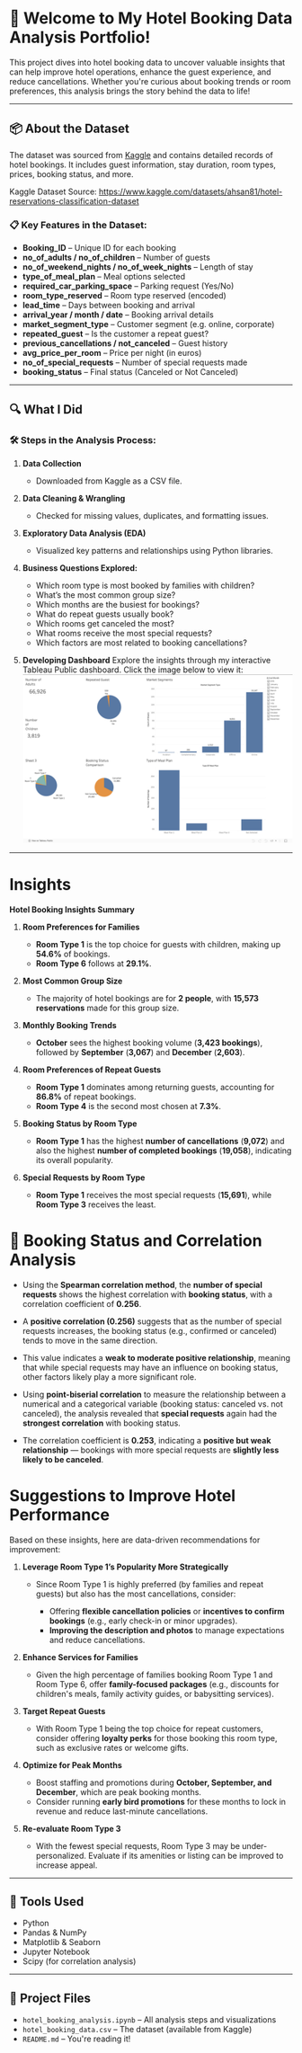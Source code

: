 # 🏨 Welcome to My Hotel Booking Data Analysis Portfolio!

This project dives into hotel booking data to uncover valuable insights that can help improve hotel operations, enhance the guest experience, and reduce cancellations. Whether you're curious about booking trends or room preferences, this analysis brings the story behind the data to life!

---

## 📦 About the Dataset

The dataset was sourced from [Kaggle](https://www.kaggle.com/datasets/ahsan81/hotel-reservations-classification-dataset) and contains detailed records of hotel bookings. It includes guest information, stay duration, room types, prices, booking status, and more.

Kaggle Dataset Source: https://www.kaggle.com/datasets/ahsan81/hotel-reservations-classification-dataset

### 📋 Key Features in the Dataset:

- **Booking_ID** – Unique ID for each booking  
- **no_of_adults / no_of_children** – Number of guests  
- **no_of_weekend_nights / no_of_week_nights** – Length of stay  
- **type_of_meal_plan** – Meal options selected  
- **required_car_parking_space** – Parking request (Yes/No)  
- **room_type_reserved** – Room type reserved (encoded)  
- **lead_time** – Days between booking and arrival  
- **arrival_year / month / date** – Booking arrival details  
- **market_segment_type** – Customer segment (e.g. online, corporate)  
- **repeated_guest** – Is the customer a repeat guest?  
- **previous_cancellations / not_canceled** – Guest history  
- **avg_price_per_room** – Price per night (in euros)  
- **no_of_special_requests** – Number of special requests made  
- **booking_status** – Final status (Canceled or Not Canceled)

---

## 🔍 What I Did

### 🛠️ Steps in the Analysis Process:

1. **Data Collection**  
   - Downloaded from Kaggle as a CSV file.

2. **Data Cleaning & Wrangling**  
   - Checked for missing values, duplicates, and formatting issues.

3. **Exploratory Data Analysis (EDA)**  
   - Visualized key patterns and relationships using Python libraries.

4. **Business Questions Explored:**
   - Which room type is most booked by families with children?
   - What’s the most common group size?
   - Which months are the busiest for bookings?
   - What do repeat guests usually book?
   - Which rooms get canceled the most?
   - What rooms receive the most special requests?
   - Which factors are most related to booking cancellations?
  
5. **Developing Dashboard**
Explore the insights through my interactive Tableau Public dashboard. Click the image below to view it:  
[![Tableau Dashboard](./Dashboard.png)](https://public.tableau.com/views/HotelBookingDashboard_17473676042980/Dashboard1?:language=en-GB&:sid=&:redirect=auth&:display_count=n&:origin=viz_share_link)  


---

# **Insights**

**Hotel Booking Insights Summary**

1. **Room Preferences for Families**

   * **Room Type 1** is the top choice for guests with children, making up **54.6%** of bookings.
   * **Room Type 6** follows at **29.1%**.

2. **Most Common Group Size**

   * The majority of hotel bookings are for **2 people**, with **15,573 reservations** made for this group size.

3. **Monthly Booking Trends**

   * **October** sees the highest booking volume (**3,423 bookings**), followed by **September** (**3,067**) and **December** (**2,603**).

4. **Room Preferences of Repeat Guests**

   * **Room Type 1** dominates among returning guests, accounting for **86.8%** of repeat bookings.
   * **Room Type 4** is the second most chosen at **7.3%**.

5. **Booking Status by Room Type**

   * **Room Type 1** has the highest **number of cancellations** (**9,072**) and also the highest **number of completed bookings** (**19,058**), indicating its overall popularity.

6. **Special Requests by Room Type**

   * **Room Type 1** receives the most special requests (**15,691**), while **Room Type 3** receives the least.
  
# **🧩 Booking Status and Correlation Analysis**

* Using the **Spearman correlation method**, the **number of special requests** shows the highest correlation with **booking status**, with a correlation coefficient of **0.256**.

* A **positive correlation (0.256)** suggests that as the number of special requests increases, the booking status (e.g., confirmed or canceled) tends to move in the same direction.

* This value indicates a **weak to moderate positive relationship**, meaning that while special requests may have an influence on booking status, other factors likely play a more significant role.

* Using **point-biserial correlation** to measure the relationship between a numerical and a categorical variable (booking status: canceled vs. not canceled), the analysis revealed that **special requests** again had the **strongest correlation** with booking status.

* The correlation coefficient is **0.253**, indicating a **positive but weak relationship** — bookings with more special requests are **slightly less likely to be canceled**.


# **Suggestions to Improve Hotel Performance**

Based on these insights, here are data-driven recommendations for improvement:

1. **Leverage Room Type 1’s Popularity More Strategically**

   * Since Room Type 1 is highly preferred (by families and repeat guests) but also has the most cancellations, consider:

     * Offering **flexible cancellation policies** or **incentives to confirm bookings** (e.g., early check-in or minor upgrades).
     * **Improving the description and photos** to manage expectations and reduce cancellations.

2. **Enhance Services for Families**

   * Given the high percentage of families booking Room Type 1 and Room Type 6, offer **family-focused packages** (e.g., discounts for children's meals, family activity guides, or babysitting services).

3. **Target Repeat Guests**

   * With Room Type 1 being the top choice for repeat customers, consider offering **loyalty perks** for those booking this room type, such as exclusive rates or welcome gifts.

4. **Optimize for Peak Months**

   * Boost staffing and promotions during **October, September, and December**, which are peak booking months.
   * Consider running **early bird promotions** for these months to lock in revenue and reduce last-minute cancellations.

5. **Re-evaluate Room Type 3**

   * With the fewest special requests, Room Type 3 may be under-personalized. Evaluate if its amenities or listing can be improved to increase appeal.

---

## 🧰 Tools Used

- Python  
- Pandas & NumPy  
- Matplotlib & Seaborn  
- Jupyter Notebook  
- Scipy (for correlation analysis)

---

## 📁 Project Files

- `hotel_booking_analysis.ipynb` – All analysis steps and visualizations  
- `hotel_booking_data.csv` – The dataset (available from Kaggle)  
- `README.md` – You're reading it!
